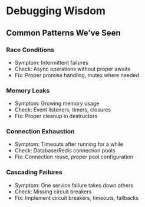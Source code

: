 # Debugging Wisdom

## Common Patterns We've Seen

### Race Conditions
- Symptom: Intermittent failures
- Check: Async operations without proper awaits
- Fix: Proper promise handling, mutex where needed

### Memory Leaks
- Symptom: Growing memory usage
- Check: Event listeners, timers, closures
- Fix: Proper cleanup in destructors

### Connection Exhaustion
- Symptom: Timeouts after running for a while
- Check: Database/Redis connection pools
- Fix: Connection reuse, proper pool configuration

### Cascading Failures
- Symptom: One service failure takes down others
- Check: Missing circuit breakers
- Fix: Implement circuit breakers, timeouts, fallbacks
